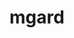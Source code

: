 ---
title: "mgard"
layout: cache
categories: [package, v0.22.1]
meta: {"versions": ["2020-10-01", "2023-12-09"], "compilers": ["gcc@=10.3.0", "gcc@=11.1.0", "gcc@=11.4.0", "gcc@=7.3.1", "gcc@=9.4.0", "oneapi@=2024.0.0"], "oss": ["amzn2", "sle_hpc15", "ubuntu20.04", "ubuntu22.04"], "platforms": ["linux"], "targets": ["aarch64", "neoverse_n1", "neoverse_v1", "neoverse_v2", "ppc64le", "x86_64_v3", "x86_64_v4"], "stacks": ["aws-isc", "aws-isc-aarch64", "data-vis-sdk", "e4s", "e4s-cray-sles", "e4s-neoverse-v2", "e4s-neoverse_v1", "e4s-oneapi", "e4s-power", "e4s-rocm-external", "root"], "num_specs": 25, "num_specs_by_stack": {"aws-isc-aarch64": 2, "root": 25, "aws-isc": 1, "e4s-cray-sles": 2, "e4s-power": 3, "data-vis-sdk": 1, "e4s-neoverse_v1": 6, "e4s-neoverse-v2": 5, "e4s-rocm-external": 2, "e4s": 2, "e4s-oneapi": 1}}
spec_details: [{"hash": "v4h3rirmernaazh6g52qwrfmbmh7vemc", "compiler": "gcc@=7.3.1", "versions": ["2020-10-01"], "os": "amzn2", "platform": "linux", "target": "aarch64", "variants": ["build_system=cmake", "build_type=Release", "~cuda", "generator=make", "~ipo"], "stacks": ["aws-isc-aarch64", "root"], "size": "-", "tarball": "https://binaries.spack.io/v0.22.1/build_cache/linux-amzn2-aarch64/gcc-7.3.1/mgard-2020-10-01/linux-amzn2-aarch64-gcc-7.3.1-mgard-2020-10-01-v4h3rirmernaazh6g52qwrfmbmh7vemc.spack"}, {"hash": "mggvtzdutx2ikfhn7zmsxhysmm7tclsr", "compiler": "gcc@=7.3.1", "versions": ["2020-10-01"], "os": "amzn2", "platform": "linux", "target": "neoverse_n1", "variants": ["build_system=cmake", "build_type=Release", "~cuda", "generator=make", "~ipo"], "stacks": ["aws-isc-aarch64", "root"], "size": "-", "tarball": "https://binaries.spack.io/v0.22.1/build_cache/linux-amzn2-neoverse_n1/gcc-7.3.1/mgard-2020-10-01/linux-amzn2-neoverse_n1-gcc-7.3.1-mgard-2020-10-01-mggvtzdutx2ikfhn7zmsxhysmm7tclsr.spack"}, {"hash": "jfg3vwzxpqhic7kb54mmwkuu73edfbaw", "compiler": "gcc@=7.3.1", "versions": ["2020-10-01"], "os": "amzn2", "platform": "linux", "target": "x86_64_v3", "variants": ["build_system=cmake", "build_type=Release", "~cuda", "generator=make", "~ipo"], "stacks": ["aws-isc", "root"], "size": "-", "tarball": "https://binaries.spack.io/v0.22.1/build_cache/linux-amzn2-x86_64_v3/gcc-7.3.1/mgard-2020-10-01/linux-amzn2-x86_64_v3-gcc-7.3.1-mgard-2020-10-01-jfg3vwzxpqhic7kb54mmwkuu73edfbaw.spack"}, {"hash": "262d4qwzg4iwqgr6wa3osetnzb7alajb", "compiler": "gcc@=10.3.0", "versions": ["2023-12-09"], "os": "sle_hpc15", "platform": "linux", "target": "x86_64_v4", "variants": ["build_system=cmake", "build_type=Release", "~cuda", "generator=make", "~ipo", "+openmp", "+serial", "~timing", "~unstructured"], "stacks": ["e4s-cray-sles", "root"], "size": "-", "tarball": "https://binaries.spack.io/v0.22.1/build_cache/linux-sle_hpc15-x86_64_v4/gcc-10.3.0/mgard-2023-12-09/linux-sle_hpc15-x86_64_v4-gcc-10.3.0-mgard-2023-12-09-262d4qwzg4iwqgr6wa3osetnzb7alajb.spack"}, {"hash": "2uoiytpbcp23tvkxs567ohmvh63ggyqm", "compiler": "gcc@=10.3.0", "versions": ["2023-12-09"], "os": "sle_hpc15", "platform": "linux", "target": "x86_64_v4", "variants": ["build_system=cmake", "build_type=Release", "~cuda", "generator=make", "~ipo", "+openmp", "+serial", "+timing", "+unstructured"], "stacks": ["e4s-cray-sles", "root"], "size": "-", "tarball": "https://binaries.spack.io/v0.22.1/build_cache/linux-sle_hpc15-x86_64_v4/gcc-10.3.0/mgard-2023-12-09/linux-sle_hpc15-x86_64_v4-gcc-10.3.0-mgard-2023-12-09-2uoiytpbcp23tvkxs567ohmvh63ggyqm.spack"}, {"hash": "mgooyf5uaxanja7uqf34aup3mems45nu", "compiler": "gcc@=9.4.0", "versions": ["2023-12-09"], "os": "ubuntu20.04", "platform": "linux", "target": "ppc64le", "variants": ["build_system=cmake", "build_type=Release", "~cuda", "generator=make", "~ipo", "+openmp", "+serial", "~timing", "~unstructured"], "stacks": ["root", "e4s-power"], "size": "-", "tarball": "https://binaries.spack.io/v0.22.1/build_cache/linux-ubuntu20.04-ppc64le/gcc-9.4.0/mgard-2023-12-09/linux-ubuntu20.04-ppc64le-gcc-9.4.0-mgard-2023-12-09-mgooyf5uaxanja7uqf34aup3mems45nu.spack"}, {"hash": "65u5o4dsglld7sq5shb7pbx5ihfn5on5", "compiler": "gcc@=9.4.0", "versions": ["2023-12-09"], "os": "ubuntu20.04", "platform": "linux", "target": "ppc64le", "variants": ["build_system=cmake", "build_type=Release", "+cuda", "cuda_arch=70", "generator=make", "~ipo", "+openmp", "+serial", "+timing", "+unstructured"], "stacks": ["root", "e4s-power"], "size": "-", "tarball": "https://binaries.spack.io/v0.22.1/build_cache/linux-ubuntu20.04-ppc64le/gcc-9.4.0/mgard-2023-12-09/linux-ubuntu20.04-ppc64le-gcc-9.4.0-mgard-2023-12-09-65u5o4dsglld7sq5shb7pbx5ihfn5on5.spack"}, {"hash": "3q7hnyyeokw4gltj77xfuqf7ueodteri", "compiler": "gcc@=9.4.0", "versions": ["2023-12-09"], "os": "ubuntu20.04", "platform": "linux", "target": "ppc64le", "variants": ["build_system=cmake", "build_type=Release", "~cuda", "generator=make", "~ipo", "+openmp", "+serial", "+timing", "+unstructured"], "stacks": ["root", "e4s-power"], "size": "-", "tarball": "https://binaries.spack.io/v0.22.1/build_cache/linux-ubuntu20.04-ppc64le/gcc-9.4.0/mgard-2023-12-09/linux-ubuntu20.04-ppc64le-gcc-9.4.0-mgard-2023-12-09-3q7hnyyeokw4gltj77xfuqf7ueodteri.spack"}, {"hash": "y3hoyjz4tf5peujejhgyu2bn4byfh7ww", "compiler": "gcc@=11.1.0", "versions": ["2023-12-09"], "os": "ubuntu20.04", "platform": "linux", "target": "x86_64_v3", "variants": ["build_system=cmake", "build_type=Release", "~cuda", "generator=make", "~ipo", "+openmp", "+serial", "~timing", "~unstructured"], "stacks": ["data-vis-sdk", "root"], "size": "-", "tarball": "https://binaries.spack.io/v0.22.1/build_cache/linux-ubuntu20.04-x86_64_v3/gcc-11.1.0/mgard-2023-12-09/linux-ubuntu20.04-x86_64_v3-gcc-11.1.0-mgard-2023-12-09-y3hoyjz4tf5peujejhgyu2bn4byfh7ww.spack"}, {"hash": "clr7x6kadfbif4txykfel7n4xouitb6a", "compiler": "gcc@=11.4.0", "versions": ["2023-12-09"], "os": "ubuntu22.04", "platform": "linux", "target": "neoverse_v1", "variants": ["build_system=cmake", "build_type=Release", "~cuda", "generator=make", "~ipo", "+openmp", "+serial", "~timing", "~unstructured"], "stacks": ["root", "e4s-neoverse_v1"], "size": "-", "tarball": "https://binaries.spack.io/v0.22.1/build_cache/linux-ubuntu22.04-neoverse_v1/gcc-11.4.0/mgard-2023-12-09/linux-ubuntu22.04-neoverse_v1-gcc-11.4.0-mgard-2023-12-09-clr7x6kadfbif4txykfel7n4xouitb6a.spack"}, {"hash": "7hqcmts57bchjj22cgyom4m37hy4czlz", "compiler": "gcc@=11.4.0", "versions": ["2023-12-09"], "os": "ubuntu22.04", "platform": "linux", "target": "neoverse_v1", "variants": ["build_system=cmake", "build_type=Release", "~cuda", "generator=make", "~ipo", "+openmp", "+serial", "~timing", "~unstructured"], "stacks": ["root", "e4s-neoverse_v1"], "size": "-", "tarball": "https://binaries.spack.io/v0.22.1/build_cache/linux-ubuntu22.04-neoverse_v1/gcc-11.4.0/mgard-2023-12-09/linux-ubuntu22.04-neoverse_v1-gcc-11.4.0-mgard-2023-12-09-7hqcmts57bchjj22cgyom4m37hy4czlz.spack"}, {"hash": "5khmn73de3lg2wqrjbobpb2lw2gf6wec", "compiler": "gcc@=11.4.0", "versions": ["2023-12-09"], "os": "ubuntu22.04", "platform": "linux", "target": "neoverse_v1", "variants": ["build_system=cmake", "build_type=Release", "~cuda", "generator=make", "~ipo", "+openmp", "+serial", "+timing", "+unstructured"], "stacks": ["root", "e4s-neoverse_v1"], "size": "-", "tarball": "https://binaries.spack.io/v0.22.1/build_cache/linux-ubuntu22.04-neoverse_v1/gcc-11.4.0/mgard-2023-12-09/linux-ubuntu22.04-neoverse_v1-gcc-11.4.0-mgard-2023-12-09-5khmn73de3lg2wqrjbobpb2lw2gf6wec.spack"}, {"hash": "sqfvyzakrmugqtbqprhgjxjs5vgkdiah", "compiler": "gcc@=11.4.0", "versions": ["2023-12-09"], "os": "ubuntu22.04", "platform": "linux", "target": "neoverse_v1", "variants": ["build_system=cmake", "build_type=Release", "+cuda", "cuda_arch=75", "generator=make", "~ipo", "+openmp", "+serial", "+timing", "+unstructured"], "stacks": ["root", "e4s-neoverse_v1"], "size": "-", "tarball": "https://binaries.spack.io/v0.22.1/build_cache/linux-ubuntu22.04-neoverse_v1/gcc-11.4.0/mgard-2023-12-09/linux-ubuntu22.04-neoverse_v1-gcc-11.4.0-mgard-2023-12-09-sqfvyzakrmugqtbqprhgjxjs5vgkdiah.spack"}, {"hash": "jyutg3ktc4xgcptli3mf6ow3hsibr6iy", "compiler": "gcc@=11.4.0", "versions": ["2023-12-09"], "os": "ubuntu22.04", "platform": "linux", "target": "neoverse_v1", "variants": ["build_system=cmake", "build_type=Release", "+cuda", "cuda_arch=90", "generator=make", "~ipo", "+openmp", "+serial", "+timing", "+unstructured"], "stacks": ["root", "e4s-neoverse_v1"], "size": "-", "tarball": "https://binaries.spack.io/v0.22.1/build_cache/linux-ubuntu22.04-neoverse_v1/gcc-11.4.0/mgard-2023-12-09/linux-ubuntu22.04-neoverse_v1-gcc-11.4.0-mgard-2023-12-09-jyutg3ktc4xgcptli3mf6ow3hsibr6iy.spack"}, {"hash": "eyigc5xpmegtqog224hosudsmn3w7oc4", "compiler": "gcc@=11.4.0", "versions": ["2023-12-09"], "os": "ubuntu22.04", "platform": "linux", "target": "neoverse_v1", "variants": ["build_system=cmake", "build_type=Release", "+cuda", "cuda_arch=80", "generator=make", "~ipo", "+openmp", "+serial", "+timing", "+unstructured"], "stacks": ["root", "e4s-neoverse_v1"], "size": "-", "tarball": "https://binaries.spack.io/v0.22.1/build_cache/linux-ubuntu22.04-neoverse_v1/gcc-11.4.0/mgard-2023-12-09/linux-ubuntu22.04-neoverse_v1-gcc-11.4.0-mgard-2023-12-09-eyigc5xpmegtqog224hosudsmn3w7oc4.spack"}, {"hash": "qz2usyfmajrav2xf2vuurwfm77te2fpa", "compiler": "gcc@=11.4.0", "versions": ["2023-12-09"], "os": "ubuntu22.04", "platform": "linux", "target": "neoverse_v2", "variants": ["build_system=cmake", "build_type=Release", "~cuda", "generator=make", "~ipo", "+openmp", "+serial", "~timing", "~unstructured"], "stacks": ["e4s-neoverse-v2", "root"], "size": "-", "tarball": "https://binaries.spack.io/v0.22.1/build_cache/linux-ubuntu22.04-neoverse_v2/gcc-11.4.0/mgard-2023-12-09/linux-ubuntu22.04-neoverse_v2-gcc-11.4.0-mgard-2023-12-09-qz2usyfmajrav2xf2vuurwfm77te2fpa.spack"}, {"hash": "zezf6a4ryhuqfxrq7maayoelr7czbz5s", "compiler": "gcc@=11.4.0", "versions": ["2023-12-09"], "os": "ubuntu22.04", "platform": "linux", "target": "neoverse_v2", "variants": ["build_system=cmake", "build_type=Release", "+cuda", "cuda_arch=80", "generator=make", "~ipo", "+openmp", "+serial", "+timing", "+unstructured"], "stacks": ["e4s-neoverse-v2", "root"], "size": "-", "tarball": "https://binaries.spack.io/v0.22.1/build_cache/linux-ubuntu22.04-neoverse_v2/gcc-11.4.0/mgard-2023-12-09/linux-ubuntu22.04-neoverse_v2-gcc-11.4.0-mgard-2023-12-09-zezf6a4ryhuqfxrq7maayoelr7czbz5s.spack"}, {"hash": "iafppd6i4cptjwu3bmulj2gf6bo7hfsz", "compiler": "gcc@=11.4.0", "versions": ["2023-12-09"], "os": "ubuntu22.04", "platform": "linux", "target": "neoverse_v2", "variants": ["build_system=cmake", "build_type=Release", "+cuda", "cuda_arch=90", "generator=make", "~ipo", "+openmp", "+serial", "+timing", "+unstructured"], "stacks": ["e4s-neoverse-v2", "root"], "size": "-", "tarball": "https://binaries.spack.io/v0.22.1/build_cache/linux-ubuntu22.04-neoverse_v2/gcc-11.4.0/mgard-2023-12-09/linux-ubuntu22.04-neoverse_v2-gcc-11.4.0-mgard-2023-12-09-iafppd6i4cptjwu3bmulj2gf6bo7hfsz.spack"}, {"hash": "ye4grsunn6z6yizqs3jmvyskpsus2eav", "compiler": "gcc@=11.4.0", "versions": ["2023-12-09"], "os": "ubuntu22.04", "platform": "linux", "target": "neoverse_v2", "variants": ["build_system=cmake", "build_type=Release", "~cuda", "generator=make", "~ipo", "+openmp", "+serial", "+timing", "+unstructured"], "stacks": ["e4s-neoverse-v2", "root"], "size": "-", "tarball": "https://binaries.spack.io/v0.22.1/build_cache/linux-ubuntu22.04-neoverse_v2/gcc-11.4.0/mgard-2023-12-09/linux-ubuntu22.04-neoverse_v2-gcc-11.4.0-mgard-2023-12-09-ye4grsunn6z6yizqs3jmvyskpsus2eav.spack"}, {"hash": "fk4rbnabtbj7njh2ujiiznbrdavhaiv6", "compiler": "gcc@=11.4.0", "versions": ["2023-12-09"], "os": "ubuntu22.04", "platform": "linux", "target": "neoverse_v2", "variants": ["build_system=cmake", "build_type=Release", "+cuda", "cuda_arch=75", "generator=make", "~ipo", "+openmp", "+serial", "+timing", "+unstructured"], "stacks": ["e4s-neoverse-v2", "root"], "size": "-", "tarball": "https://binaries.spack.io/v0.22.1/build_cache/linux-ubuntu22.04-neoverse_v2/gcc-11.4.0/mgard-2023-12-09/linux-ubuntu22.04-neoverse_v2-gcc-11.4.0-mgard-2023-12-09-fk4rbnabtbj7njh2ujiiznbrdavhaiv6.spack"}, {"hash": "kckvt6shqtl2uxnbumq5s4mvlfqlkmm7", "compiler": "gcc@=11.4.0", "versions": ["2023-12-09"], "os": "ubuntu22.04", "platform": "linux", "target": "x86_64_v3", "variants": ["build_system=cmake", "build_type=Release", "~cuda", "generator=make", "~ipo", "+openmp", "+serial", "~timing", "~unstructured"], "stacks": ["e4s-rocm-external", "root"], "size": "-", "tarball": "https://binaries.spack.io/v0.22.1/build_cache/linux-ubuntu22.04-x86_64_v3/gcc-11.4.0/mgard-2023-12-09/linux-ubuntu22.04-x86_64_v3-gcc-11.4.0-mgard-2023-12-09-kckvt6shqtl2uxnbumq5s4mvlfqlkmm7.spack"}, {"hash": "ih2oybmztvngfem6gvd5qu3buiwkftrb", "compiler": "gcc@=11.4.0", "versions": ["2023-12-09"], "os": "ubuntu22.04", "platform": "linux", "target": "x86_64_v3", "variants": ["build_system=cmake", "build_type=Release", "~cuda", "generator=make", "~ipo", "+openmp", "+serial", "~timing", "~unstructured"], "stacks": ["e4s-rocm-external", "root"], "size": "-", "tarball": "https://binaries.spack.io/v0.22.1/build_cache/linux-ubuntu22.04-x86_64_v3/gcc-11.4.0/mgard-2023-12-09/linux-ubuntu22.04-x86_64_v3-gcc-11.4.0-mgard-2023-12-09-ih2oybmztvngfem6gvd5qu3buiwkftrb.spack"}, {"hash": "hw6wskk3lg7dn6amvz6sy2hpp7nhjezx", "compiler": "gcc@=11.4.0", "versions": ["2023-12-09"], "os": "ubuntu22.04", "platform": "linux", "target": "x86_64_v3", "variants": ["build_system=cmake", "build_type=Release", "~cuda", "generator=make", "~ipo", "+openmp", "+serial", "~timing", "~unstructured"], "stacks": ["e4s", "root"], "size": "-", "tarball": "https://binaries.spack.io/v0.22.1/build_cache/linux-ubuntu22.04-x86_64_v3/gcc-11.4.0/mgard-2023-12-09/linux-ubuntu22.04-x86_64_v3-gcc-11.4.0-mgard-2023-12-09-hw6wskk3lg7dn6amvz6sy2hpp7nhjezx.spack"}, {"hash": "lrhw4qmnjr5aerrpff6gfo53vszttsdt", "compiler": "gcc@=11.4.0", "versions": ["2023-12-09"], "os": "ubuntu22.04", "platform": "linux", "target": "x86_64_v3", "variants": ["build_system=cmake", "build_type=Release", "~cuda", "generator=make", "~ipo", "+openmp", "+serial", "+timing", "+unstructured"], "stacks": ["e4s", "root"], "size": "-", "tarball": "https://binaries.spack.io/v0.22.1/build_cache/linux-ubuntu22.04-x86_64_v3/gcc-11.4.0/mgard-2023-12-09/linux-ubuntu22.04-x86_64_v3-gcc-11.4.0-mgard-2023-12-09-lrhw4qmnjr5aerrpff6gfo53vszttsdt.spack"}, {"hash": "4jx3tpvi3hao4leudiw4ymvjr2p3yujs", "compiler": "oneapi@=2024.0.0", "versions": ["2023-12-09"], "os": "ubuntu22.04", "platform": "linux", "target": "x86_64_v3", "variants": ["build_system=cmake", "build_type=Release", "~cuda", "generator=make", "~ipo", "+openmp", "+serial", "~timing", "~unstructured"], "stacks": ["e4s-oneapi", "root"], "size": "-", "tarball": "https://binaries.spack.io/v0.22.1/build_cache/linux-ubuntu22.04-x86_64_v3/oneapi-2024.0.0/mgard-2023-12-09/linux-ubuntu22.04-x86_64_v3-oneapi-2024.0.0-mgard-2023-12-09-4jx3tpvi3hao4leudiw4ymvjr2p3yujs.spack"}]
---